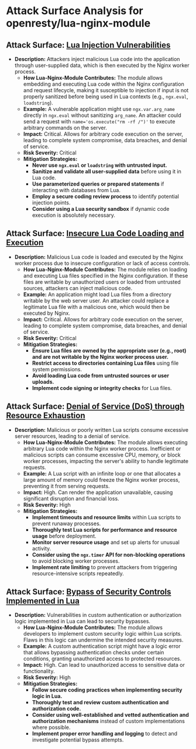 # Attack Surface Analysis for openresty/lua-nginx-module

## Attack Surface: [Lua Injection Vulnerabilities](./attack_surfaces/lua_injection_vulnerabilities.md)

*   **Description:** Attackers inject malicious Lua code into the application through user-supplied data, which is then executed by the Nginx worker process.
    *   **How Lua-Nginx-Module Contributes:** The module allows embedding and executing Lua code within the Nginx configuration and request lifecycle, making it susceptible to injection if input is not properly sanitized before being used in Lua contexts (e.g., `ngx.eval`, `loadstring`).
    *   **Example:** A vulnerable application might use `ngx.var.arg_name` directly in `ngx.eval` without sanitizing `arg_name`. An attacker could send a request with `name='os.execute("rm -rf /")'` to execute arbitrary commands on the server.
    *   **Impact:** Critical. Allows for arbitrary code execution on the server, leading to complete system compromise, data breaches, and denial of service.
    *   **Risk Severity:** Critical
    *   **Mitigation Strategies:**
        *   **Never use `ngx.eval` or `loadstring` with untrusted input.**
        *   **Sanitize and validate all user-supplied data** before using it in Lua code.
        *   **Use parameterized queries or prepared statements** if interacting with databases from Lua.
        *   **Employ a secure coding review process** to identify potential injection points.
        *   **Consider using a Lua security sandbox** if dynamic code execution is absolutely necessary.

## Attack Surface: [Insecure Lua Code Loading and Execution](./attack_surfaces/insecure_lua_code_loading_and_execution.md)

*   **Description:** Malicious Lua code is loaded and executed by the Nginx worker process due to insecure configuration or lack of access controls.
    *   **How Lua-Nginx-Module Contributes:** The module relies on loading and executing Lua files specified in the Nginx configuration. If these files are writable by unauthorized users or loaded from untrusted sources, attackers can inject malicious code.
    *   **Example:** An application might load Lua files from a directory writable by the web server user. An attacker could replace a legitimate Lua file with a malicious one, which would then be executed by Nginx.
    *   **Impact:** Critical. Allows for arbitrary code execution on the server, leading to complete system compromise, data breaches, and denial of service.
    *   **Risk Severity:** Critical
    *   **Mitigation Strategies:**
        *   **Ensure Lua files are owned by the appropriate user (e.g., root) and are not writable by the Nginx worker process user.**
        *   **Restrict access to directories containing Lua files** using file system permissions.
        *   **Avoid loading Lua code from untrusted sources or user uploads.**
        *   **Implement code signing or integrity checks** for Lua files.

## Attack Surface: [Denial of Service (DoS) through Resource Exhaustion](./attack_surfaces/denial_of_service__dos__through_resource_exhaustion.md)

*   **Description:** Malicious or poorly written Lua scripts consume excessive server resources, leading to a denial of service.
    *   **How Lua-Nginx-Module Contributes:** The module allows executing arbitrary Lua code within the Nginx worker process. Inefficient or malicious scripts can consume excessive CPU, memory, or block worker processes, impacting the server's ability to handle legitimate requests.
    *   **Example:** A Lua script with an infinite loop or one that allocates a large amount of memory could freeze the Nginx worker process, preventing it from serving requests.
    *   **Impact:** High. Can render the application unavailable, causing significant disruption and financial loss.
    *   **Risk Severity:** High
    *   **Mitigation Strategies:**
        *   **Implement timeouts and resource limits** within Lua scripts to prevent runaway processes.
        *   **Thoroughly test Lua scripts for performance and resource usage** before deployment.
        *   **Monitor server resource usage** and set up alerts for unusual activity.
        *   **Consider using the `ngx.timer` API for non-blocking operations** to avoid blocking worker processes.
        *   **Implement rate limiting** to prevent attackers from triggering resource-intensive scripts repeatedly.

## Attack Surface: [Bypass of Security Controls Implemented in Lua](./attack_surfaces/bypass_of_security_controls_implemented_in_lua.md)

*   **Description:** Vulnerabilities in custom authentication or authorization logic implemented in Lua can lead to security bypasses.
    *   **How Lua-Nginx-Module Contributes:** The module allows developers to implement custom security logic within Lua scripts. Flaws in this logic can undermine the intended security measures.
    *   **Example:** A custom authentication script might have a logic error that allows bypassing authentication checks under certain conditions, granting unauthorized access to protected resources.
    *   **Impact:** High. Can lead to unauthorized access to sensitive data or functionality.
    *   **Risk Severity:** High
    *   **Mitigation Strategies:**
        *   **Follow secure coding practices when implementing security logic in Lua.**
        *   **Thoroughly test and review custom authentication and authorization code.**
        *   **Consider using well-established and vetted authentication and authorization mechanisms** instead of custom implementations where possible.
        *   **Implement proper error handling and logging** to detect and investigate potential bypass attempts.


